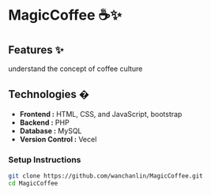 # MagicCoffee ☕✨
## Features ✨
understand the concept of coffee culture
## Technologies �️

- **Frontend :** HTML, CSS, and JavaScript, bootstrap
- **Backend :** PHP
- **Database :** MySQL
- **Version Control :**  Vecel

### Setup Instructions

   ```bash
   git clone https://github.com/wanchanlin/MagicCoffee.git
   cd MagicCoffee

